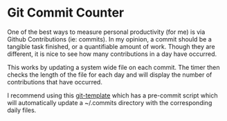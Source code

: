 Git Commit Counter
=====================

One of the best ways to measure personal productivity (for me) is via Github Contributions (ie: commits). In my opinion, a commit should be a tangible task finished, or a quantifiable amount of work. Though they are different, it is nice to see how many contributions in a day have occurred.

This works by updating a system wide file on each commit. The timer then checks the length of the file for each day and will display the number of contributions that have occurred.

I recommend using this [git-template](http://github.com/jonmorehouse/scripts) which has a pre-commit script which will automatically update a ~/.commits directory with the corresponding daily files.  




